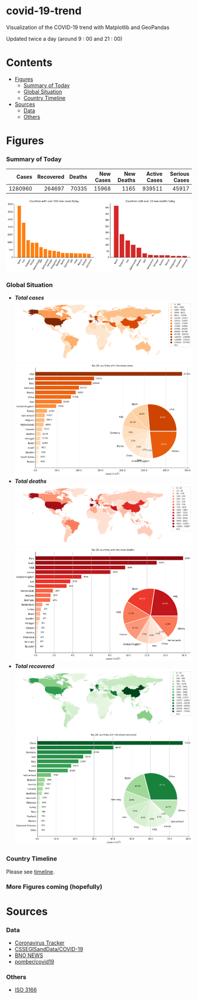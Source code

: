 # covid-19-trend

Visualization of the COVID-19 trend with Matplotlib and GeoPandas

Updated twice a day (around 9 : 00 and 21 : 00)

# Contents
- [Figures](#figures)
  - [Summary of Today](#summary-of-today)
  - [Global Situation](#global-situation)
  - [Country Timeline](#country-timeline)
- [Sources](#sources)
  - [Data](#data)
  -	[Others](#others)
# Figures
### Summary of Today

|   Cases | Recovered | Deaths | New Cases | New Deaths | Active Cases | Serious Cases |
| ------: | --------: | -----: | --------: | ---------: | -----------: | ------------: |
|1280960 |      264697 |    70335 |             15968 |               1165 |         939511 |           45917 |

![](global/today_new.png)

### Global Situation

- _**Total cases**_
![cases](global/cases_map.png)
![cases](global/cases.png)
- _**Total deaths**_
![deaths](global/deaths_map.png)
![cases](global/deaths.png)
- _**Total recovered**_
![recovered](global/recovered_map.png)
![recovered](global/recovered.png)
### Country Timeline
Please see [timeline](timeline.md).

### More Figures coming (hopefully)

# Sources
### Data
- [Coronavirus Tracker](https://thevirustracker.com/)
- [CSSEGISandData/COVID-19](https://github.com/CSSEGISandData/COVID-19)
- [BNO NEWS](https://bnonews.com/index.php/2020/04/the-latest-coronavirus-cases/)
- [pomber/covid19](https://github.com/pomber/covid19)
### Others
- [ISO 3166](https://www.iso.org/glossary-for-iso-3166.html)